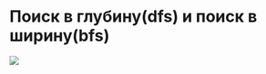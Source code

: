 # Поиск в глубину(dfs) и поиск в ширину(bfs) 
 

![]([https://media3.giphy.com/media/aUovxH8Vf9qDu/giphy.gif](https://i.gifer.com/embedded/download/NUPJ.gif))
